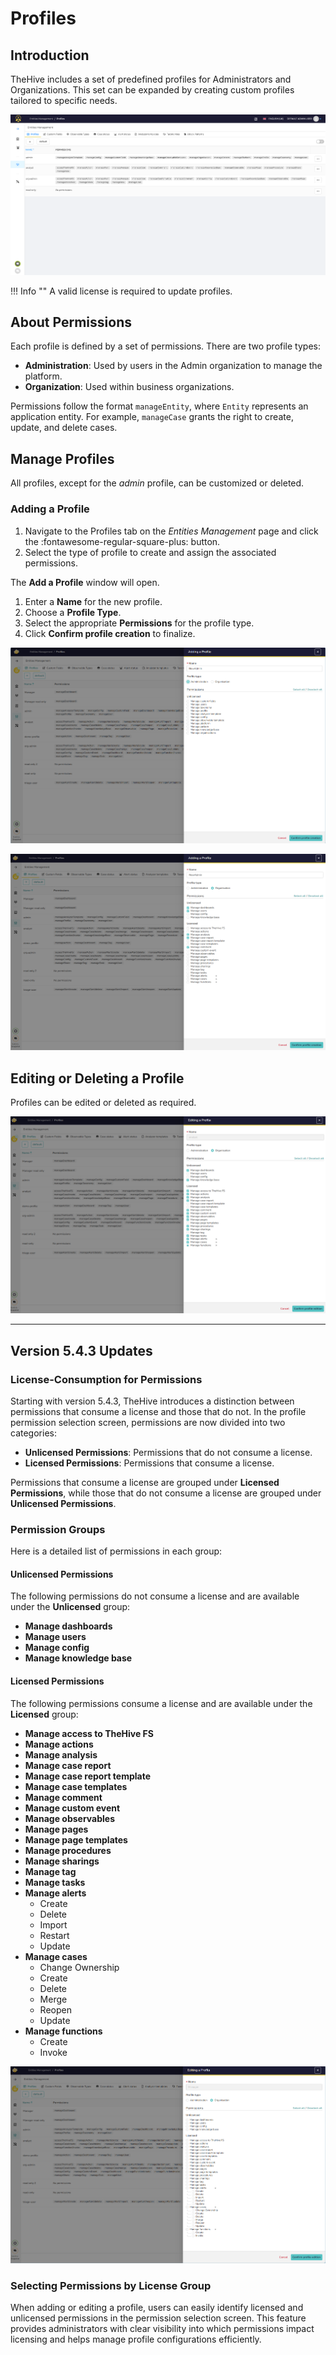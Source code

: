 
# Profiles



## Introduction

TheHive includes a set of predefined profiles for Administrators and Organizations. This set can be expanded by creating custom profiles tailored to specific needs.

![Profiles Tab Image](../images/administration-guides/entities-management-profiles-1.png)

!!! Info ""
    A valid license is required to update profiles.

## About Permissions

Each profile is defined by a set of permissions. There are two profile types:

* **Administration**: Used by users in the Admin organization to manage the platform.
* **Organization**: Used within business organizations.

Permissions follow the format `manageEntity`, where `Entity` represents an application entity. For example, `manageCase` grants the right to create, update, and delete cases.

## Manage Profiles

All profiles, except for the *admin* profile, can be customized or deleted.

### Adding a Profile

1. Navigate to the Profiles tab on the *Entities Management* page and click the :fontawesome-regular-square-plus: button.
2. Select the type of profile to create and assign the associated permissions.

The **Add a Profile** window will open.

1. Enter a **Name** for the new profile.
2. Choose a **Profile Type**.
3. Select the appropriate **Permissions** for the profile type.
4. Click **Confirm profile creation** to finalize.

![Add Profile Window Image](../images/administration-guides/entities-management-profiles-2.png)

![Permissions Selection Image](../images/administration-guides/entities-management-profiles-3.png)

## Editing or Deleting a Profile

Profiles can be edited or deleted as required.

![Edit/Delete Profile Image](../images/administration-guides/entities-management-profiles-4.png)

---

## Version 5.4.3 Updates

### License-Consumption for Permissions

Starting with version 5.4.3, TheHive introduces a distinction between permissions that consume a license and those that do not. In the profile permission selection screen, permissions are now divided into two categories:

* **Unlicensed Permissions**: Permissions that do not consume a license.
* **Licensed Permissions**: Permissions that consume a license.

Permissions that consume a license are grouped under **Licensed Permissions**, while those that do not consume a license are grouped under **Unlicensed Permissions**.

### Permission Groups

Here is a detailed list of permissions in each group:

#### Unlicensed Permissions

The following permissions do not consume a license and are available under the **Unlicensed** group:

- **Manage dashboards**
- **Manage users**
- **Manage config**
- **Manage knowledge base**

#### Licensed Permissions

The following permissions consume a license and are available under the **Licensed** group:

- **Manage access to TheHive FS**
- **Manage actions**
- **Manage analysis**
- **Manage case report**
- **Manage case report template**
- **Manage case templates**
- **Manage comment**
- **Manage custom event**
- **Manage observables**
- **Manage pages**
- **Manage page templates**
- **Manage procedures**
- **Manage sharings**
- **Manage tag**
- **Manage tasks**
- **Manage alerts**
    - Create
    - Delete
    - Import
    - Restart
    - Update
- **Manage cases**
    - Change Ownership
    - Create
    - Delete
    - Merge
    - Reopen
    - Update
- **Manage functions**
    - Create
    - Invoke

![](../images/administration-guides/license-changes-1.png)

### Selecting Permissions by License Group

When adding or editing a profile, users can easily identify licensed and unlicensed permissions in the permission selection screen. This feature provides administrators with clear visibility into which permissions impact licensing and helps manage profile configurations efficiently.

&nbsp;